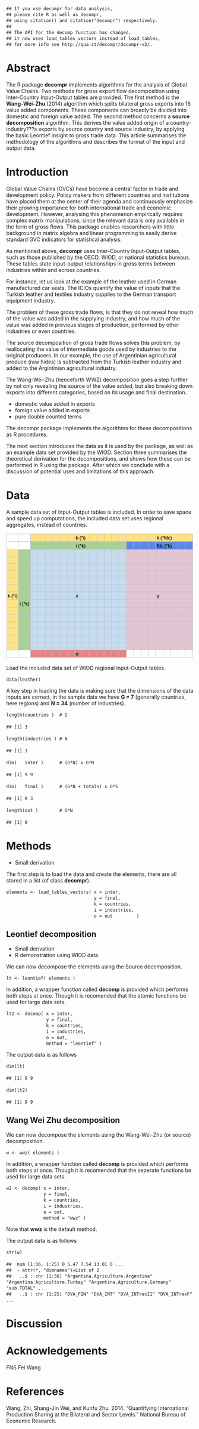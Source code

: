     ## If you use decompr for data analysis,
    ## please cite R as well as decompr,
    ## using citation() and citation("decompr") respectively.
    ## 
    ## The API for the decomp function has changed,
    ## it now uses load_tables_vectors instead of load_tables,
    ## for more info see http://qua.st/decompr/decompr-v2/.

Abstract
========

The R package **decompr** implements algorithms for the analysis of
Global Value Chains. Two methods for gross export flow decomposition
using Inter-Country Input-Output tables are provided. The first method
is the **Wang-Wei-Zhu** (2014) algorithm which splits bilateral gross
exports into 16 value added components. These components can broadly be
divided into domestic and foreign value added. The second method
concerns a **source decomposition** algorithm. This derives the value
added origin of a country-industry???s exports by source country and
source industry, by applying the basic Leontief insight to gross trade
data. This article summarises the methodology of the algorithms and
describes the format of the input and output data.

Introduction
============

Global Value Chains (GVCs) have become a central factor in trade and
development policy. Policy makers from different countries and
institutions have placed them at the center of their agenda and
continuously emphasize their growing importance for both international
trade and economic development. However, analysing this phenomenon
empirically requires complex matrix manipulations, since the relevant
data is only available in the form of gross flows. This package enables
researchers with little background in matrix algebra and linear
programming to easily derive standard GVC indicators for statistical
analysis.

As mentioned above, **decompr** uses Inter-Country Input-Output tables,
such as those published by the OECD, WIOD, or national statistics
bureaus. These tables state input-output relationships in gross terms
between industries within and across countries.

For instance, let us look at the example of the leather used in German
manufactured car seats. The ICIOs quantify the value of inputs that the
Turkish leather and textiles industry supplies to the German transport
equipment industry.

The problem of these gross trade flows, is that they do not reveal how
much of the value was added in the supplying industry, and how much of
the value was added in previous stages of production, performed by other
industries or even countries.

The source decomposition of gross trade flows solves this problem, by
reallocating the value of intermediate goods used by industries to the
original producers. In our example, the use of Argentinian agricultural
produce (raw hides) is subtracted from the Turkish leather industry and
added to the Argintinian agricultural industry.

The Wang-Wei-Zhu (henceforth WWZ) decomposition goes a step further by
not only revealing the source of the value added, but also breaking down
exports into different categories, based on its usage and final
destination.

-   domestic value added in exports
-   foreign value added in exports
-   pure double counted terms

The decompr package implements the algorithms for these decompositions
as R procedures.

The next section introduces the data as it is used by the package, as
well as an example data set provided by the WIOD. Section three
summarises the theoretical derivation for the decompositions, and shows
how these can be performed in R using the package. After which we
conclude with a discussion of potential uses and limitations of this
approach.

Data
====

A sample data set of Input-Output tables is included. In order to save
space and speed up computations, the included data set uses regional
aggregates, instead of countries.

![Data format](figures/data_format.png)

Load the included data set of WIOD regional Input-Output tables.

    data(leather)

A key step in loading the data is making sure that the dimensions of the
data inputs are correct, in the sample data we have **G = 7** (generally
countries, here regions) and **N = 34** (number of industries).

    length(countries )  # G

    ## [1] 3

    length(industries ) # N

    ## [1] 3

    dim(   inter )      # (G*N) x G*N

    ## [1] 9 9

    dim(   final )      # (G*N + totals) x G*5

    ## [1] 9 3

    length(out )        # G*N

    ## [1] 9

Methods
=======

-   Small derivation

The first step is to load the data and create the elements, there are
all stored in a list (of class **decompr**).

    elements <- load_tables_vectors( x = inter,
                                     y = final,
                                     k = countries,
                                     i = industries,
                                     o = out         )

Leontief decomposition
----------------------

-   Small derivation
-   R demonstration using WIOD data

We can now decompose the elements using the Source decomposition.

    lt <- leontief( elements )

In addition, a wrapper function called **decomp** is provided which
performs both steps at once. Though it is recomended that the atomic
functions be used for large data sets.

    lt2 <- decomp( x = inter,
                   y = final,
                   k = countries,
                   i = industries,
                   o = out,
                   method = "leontief" )

The output data is as follows

    dim(lt)

    ## [1] 9 9

    dim(lt2)

    ## [1] 9 9

Wang Wei Zhu decomposition
--------------------------

We can now decompose the elements using the Wang-Wei-Zhu (or source)
decomposition.

    w <- wwz( elements )

In addition, a wrapper function called **decomp** is provided which
performs both steps at once. Though it is recomended that the seperate
functions be used for large data sets.

    w2 <- decomp( x = inter,
                  y = final,
                  k = countries,
                  i = industries,
                  o = out,
                  method = "wwz" )

Note that **wwz** is the default method.

The output data is as follows

    str(w)

    ##  num [1:36, 1:25] 0 5.47 7.54 13.01 0 ...
    ##  - attr(*, "dimnames")=List of 2
    ##   ..$ : chr [1:36] "Argentina.Agriculture.Argentina" "Argentina.Agriculture.Turkey" "Argentina.Agriculture.Germany" "sub.TOTAL" ...
    ##   ..$ : chr [1:25] "DVA_FIN" "DVA_INT" "DVA_INTrexI1" "DVA_INTrexF" ...

Discussion
==========

Acknowledgements
================

FNS Fei Wang

References
==========

Wang, Zhi, Shang-Jin Wei, and Kunfu Zhu. 2014. “Quantifying
International Production Sharing at the Bilateral and Sector Levels.”
National Bureau of Economic Research.
